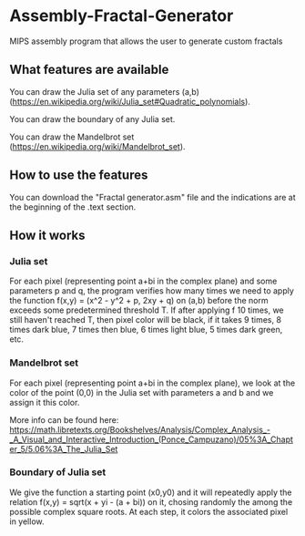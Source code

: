 # Assembly-Fractal-Generator
MIPS assembly program that allows the user to generate custom fractals

## What features are available
You can draw the Julia set of any parameters (a,b) (https://en.wikipedia.org/wiki/Julia_set#Quadratic_polynomials).

You can draw the boundary of any Julia set.

You can draw the Mandelbrot set (https://en.wikipedia.org/wiki/Mandelbrot_set).


## How to use the features
You can download the "Fractal generator.asm" file and the indications are at the beginning of the .text section.


## How it works
### Julia set
For each pixel (representing point a+bi in the complex plane) and some parameters p and q, the program verifies how many times we need to apply the function f(x,y) = (x^2 - y^2 + p, 2xy + q) on (a,b) before the norm exceeds some predetermined threshold T.  If after applying f 10 times, we still haven't reached T, then pixel color will be black, if it takes 9 times, 8 times dark blue, 7 times then blue, 6 times light blue, 5 times dark green, etc.

### Mandelbrot set
For each pixel (representing point a+bi in the complex plane), we look at the color of the point (0,0) in the Julia set with parameters a and b and we assign it this color.

More info can be found here: https://math.libretexts.org/Bookshelves/Analysis/Complex_Analysis_-_A_Visual_and_Interactive_Introduction_(Ponce_Campuzano)/05%3A_Chapter_5/5.06%3A_The_Julia_Set

### Boundary of Julia set
We give the function a starting point (x0,y0) and it will repeatedly apply the relation f(x,y) = sqrt(x + yi - (a + bi)) on it, chosing randomly the among the possible complex square roots.  At each step, it colors the associated pixel in yellow.
